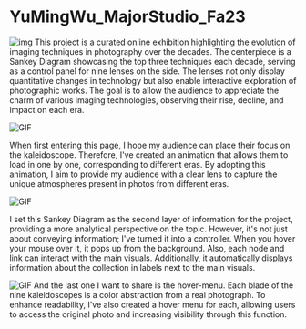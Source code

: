 # YuMingWu_MajorStudio_Fa23

![img](png/technicolor_kaleidoscope_landingpage.png)
This project is a curated online exhibition highlighting the evolution of imaging techniques in photography over the decades. The centerpiece is a Sankey Diagram showcasing the top three techniques each decade, serving as a control panel for nine lenses on the side. The lenses not only display quantitative changes in technology but also enable interactive exploration of photographic works. The goal is to allow the audience to appreciate the charm of various imaging technologies, observing their rise, decline, and impact on each era.



![GIF](gif/landingPage.gif)

When first entering this page, I hope my audience can place their focus on the kaleidoscope. Therefore, I've created an animation that allows them to load in one by one, corresponding to different eras.
By adopting this animation, I aim to provide my audience with a clear lens to capture the unique atmospheres present in photos from different eras.

![GIF](gif/sankeyInteraction.gif)

I set this Sankey Diagram as the second layer of information for the project, providing a more analytical perspective on the topic. However, it's not just about conveying information; I've turned it into a controller. When you hover your mouse over it, it pops up from the background. 
Also, each node and link can interact with the main visuals. Additionally, it automatically displays information about the collection in labels next to the main visuals.


![GIF](gif/hoverPhoto.gif)
And the last one I want to share is the hover-menu. Each blade of the nine kaleidoscopes is a color abstraction from a real photograph.
To enhance readability, I've also created a hover menu for each, allowing users to access the original photo and increasing visibility through this function. 